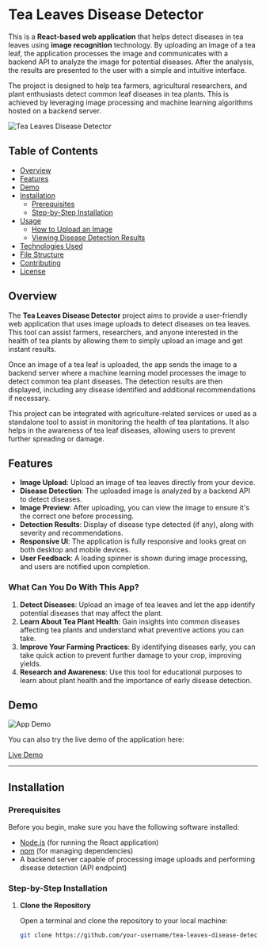 # Tea Leaves Disease Detector

This is a **React-based web application** that helps detect diseases in tea leaves using **image recognition** technology. By uploading an image of a tea leaf, the application processes the image and communicates with a backend API to analyze the image for potential diseases. After the analysis, the results are presented to the user with a simple and intuitive interface.

The project is designed to help tea farmers, agricultural researchers, and plant enthusiasts detect common leaf diseases in tea plants. This is achieved by leveraging image processing and machine learning algorithms hosted on a backend server.

![Tea Leaves Disease Detector](https://example.com/project-image.jpg)  <!-- Replace with actual image of your app -->

## Table of Contents

- [Overview](#overview)
- [Features](#features)
- [Demo](#demo)
- [Installation](#installation)
  - [Prerequisites](#prerequisites)
  - [Step-by-Step Installation](#step-by-step-installation)
- [Usage](#usage)
  - [How to Upload an Image](#how-to-upload-an-image)
  - [Viewing Disease Detection Results](#viewing-disease-detection-results)
- [Technologies Used](#technologies-used)
- [File Structure](#file-structure)
- [Contributing](#contributing)
- [License](#license)

## Overview

The **Tea Leaves Disease Detector** project aims to provide a user-friendly web application that uses image uploads to detect diseases on tea leaves. This tool can assist farmers, researchers, and anyone interested in the health of tea plants by allowing them to simply upload an image and get instant results.

Once an image of a tea leaf is uploaded, the app sends the image to a backend server where a machine learning model processes the image to detect common tea plant diseases. The detection results are then displayed, including any disease identified and additional recommendations if necessary.

This project can be integrated with agriculture-related services or used as a standalone tool to assist in monitoring the health of tea plantations. It also helps in the awareness of tea leaf diseases, allowing users to prevent further spreading or damage.

## Features

- **Image Upload**: Upload an image of tea leaves directly from your device.
- **Disease Detection**: The uploaded image is analyzed by a backend API to detect diseases.
- **Image Preview**: After uploading, you can view the image to ensure it's the correct one before processing.
- **Detection Results**: Display of disease type detected (if any), along with severity and recommendations.
- **Responsive UI**: The application is fully responsive and looks great on both desktop and mobile devices.
- **User Feedback**: A loading spinner is shown during image processing, and users are notified upon completion.

### What Can You Do With This App?

1. **Detect Diseases**: Upload an image of tea leaves and let the app identify potential diseases that may affect the plant.
2. **Learn About Tea Plant Health**: Gain insights into common diseases affecting tea plants and understand what preventive actions you can take.
3. **Improve Your Farming Practices**: By identifying diseases early, you can take quick action to prevent further damage to your crop, improving yields.
4. **Research and Awareness**: Use this tool for educational purposes to learn about plant health and the importance of early disease detection.

## Demo

![App Demo](https://example.com/app-demo.gif)  <!-- Add a gif or screenshot showing the app in action -->

You can also try the live demo of the application here:

[Live Demo](https://your-demo-link.com)  <!-- Replace with live demo link -->

---

## Installation

### Prerequisites

Before you begin, make sure you have the following software installed:

- [Node.js](https://nodejs.org/) (for running the React application)
- [npm](https://www.npmjs.com/) (for managing dependencies)
- A backend server capable of processing image uploads and performing disease detection (API endpoint)

### Step-by-Step Installation

1. **Clone the Repository**

   Open a terminal and clone the repository to your local machine:

   ```bash
   git clone https://github.com/your-username/tea-leaves-disease-detector.git

